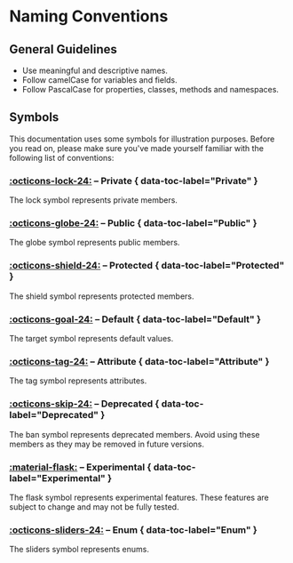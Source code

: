 # Naming Conventions

## General Guidelines

-  Use meaningful and descriptive names.
-  Follow camelCase for variables and fields.
-  Follow PascalCase for properties, classes, methods and namespaces.

## Symbols

This documentation uses some symbols for illustration purposes. Before you read on, please make sure you've made yourself familiar with the following list of conventions:

### [:octicons-lock-24:](#private) – Private { data-toc-label="Private" }

The lock symbol represents private members.

### [:octicons-globe-24:](#public) – Public { data-toc-label="Public" }

The globe symbol represents public members.

### [:octicons-shield-24:](#protected) – Protected { data-toc-label="Protected" }

The shield symbol represents protected members.

### [:octicons-goal-24:](#default) – Default { data-toc-label="Default" }

The target symbol represents default values.

### [:octicons-tag-24:](#attribute) – Attribute { data-toc-label="Attribute" }

The tag symbol represents attributes.


### [:octicons-skip-24:](#deprecated) – Deprecated { data-toc-label="Deprecated" }

The ban symbol represents deprecated members. Avoid using these members as they may be removed in future versions.

### [:material-flask:](#experimental) – Experimental { data-toc-label="Experimental" }

The flask symbol represents experimental features. These features are subject to change and may not be fully tested.

### [:octicons-sliders-24:](#enum) – Enum { data-toc-label="Enum" }

The sliders symbol represents enums.

